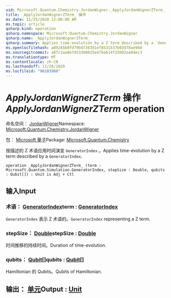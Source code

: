```yaml
---
uid: Microsoft.Quantum.Chemistry.JordanWigner._ApplyJordanWignerZTerm_
title: _ApplyJordanWignerZTerm_ 操作
ms.date: 11/25/2020 12:00:00 AM
ms.topic: article
qsharp.kind: operation
qsharp.namespace: Microsoft.Quantum.Chemistry.JordanWigner
qsharp.name: _ApplyJordanWignerZTerm_
qsharp.summary: Applies time-evolution by a Z term described by a `GeneratorIndex`.
ms.openlocfilehash: ad9245b0fd79b4f383d1ef8531537b03d78ae9b8
ms.sourcegitcommit: a87c1aa8e7453360025e47ba614f25b02ea84ec3
ms.translationtype: MT
ms.contentlocale: zh-CN
ms.lasthandoff: 11/26/2020
ms.locfileid: "96203988"
---
```

# <a name="_applyjordanwignerzterm_-operation"></a><span data-ttu-id="ee1fa-102">_ApplyJordanWignerZTerm_ 操作</span><span class="sxs-lookup"><span data-stu-id="ee1fa-102">_ApplyJordanWignerZTerm_ operation</span></span>

<span data-ttu-id="ee1fa-103">命名空间： [JordanWigner](xref:Microsoft.Quantum.Chemistry.JordanWigner)</span><span class="sxs-lookup"><span data-stu-id="ee1fa-103">Namespace: [Microsoft.Quantum.Chemistry.JordanWigner](xref:Microsoft.Quantum.Chemistry.JordanWigner)</span></span>

<span data-ttu-id="ee1fa-104">包： [Microsoft 量子](https://nuget.org/packages/Microsoft.Quantum.Chemistry)</span><span class="sxs-lookup"><span data-stu-id="ee1fa-104">Package: [Microsoft.Quantum.Chemistry](https://nuget.org/packages/Microsoft.Quantum.Chemistry)</span></span>


<span data-ttu-id="ee1fa-105">按描述的 Z 术语应用时间演变 `GeneratorIndex` 。</span><span class="sxs-lookup"><span data-stu-id="ee1fa-105">Applies time-evolution by a Z term described by a `GeneratorIndex`.</span></span>

```qsharp
operation _ApplyJordanWignerZTerm_ (term : Microsoft.Quantum.Simulation.GeneratorIndex, stepSize : Double, qubits : Qubit[]) : Unit is Adj + Ctl
```


## <a name="input"></a><span data-ttu-id="ee1fa-106">输入</span><span class="sxs-lookup"><span data-stu-id="ee1fa-106">Input</span></span>

### <a name="term--generatorindex"></a><span data-ttu-id="ee1fa-107">术语： [GeneratorIndex](xref:Microsoft.Quantum.Simulation.GeneratorIndex)</span><span class="sxs-lookup"><span data-stu-id="ee1fa-107">term : [GeneratorIndex](xref:Microsoft.Quantum.Simulation.GeneratorIndex)</span></span>

<span data-ttu-id="ee1fa-108">`GeneratorIndex` 表示 Z 术语的。</span><span class="sxs-lookup"><span data-stu-id="ee1fa-108">`GeneratorIndex` representing a Z term.</span></span>


### <a name="stepsize--double"></a><span data-ttu-id="ee1fa-109">stepSize： [Double](xref:microsoft.quantum.lang-ref.double)</span><span class="sxs-lookup"><span data-stu-id="ee1fa-109">stepSize : [Double](xref:microsoft.quantum.lang-ref.double)</span></span>

<span data-ttu-id="ee1fa-110">时间推移的持续时间。</span><span class="sxs-lookup"><span data-stu-id="ee1fa-110">Duration of time-evolution.</span></span>


### <a name="qubits--qubit"></a><span data-ttu-id="ee1fa-111">qubits： [Qubit](xref:microsoft.quantum.lang-ref.qubit)[]</span><span class="sxs-lookup"><span data-stu-id="ee1fa-111">qubits : [Qubit](xref:microsoft.quantum.lang-ref.qubit)[]</span></span>

<span data-ttu-id="ee1fa-112">Hamiltonian 的 Qubits。</span><span class="sxs-lookup"><span data-stu-id="ee1fa-112">Qubits of Hamiltonian.</span></span>



## <a name="output--unit"></a><span data-ttu-id="ee1fa-113">输出： [单元](xref:microsoft.quantum.lang-ref.unit)</span><span class="sxs-lookup"><span data-stu-id="ee1fa-113">Output : [Unit](xref:microsoft.quantum.lang-ref.unit)</span></span>

